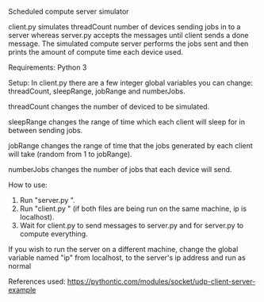Scheduled compute server simulator

client.py simulates threadCount number of devices sending jobs in to a server whereas server.py accepts the messages until client sends a done message. The simulated compute server performs the jobs sent and then prints the amount of compute time each device used.

Requirements:
Python 3

Setup:
In client.py there are a few integer global variables you can change: threadCount, sleepRange, jobRange and numberJobs.

threadCount changes the number of deviced to be simulated.

sleepRange changes the range of time which each client will sleep for in between sending jobs.

jobRange changes the range of time that the jobs generated by each client will take (random from 1 to jobRange).

numberJobs changes the number of jobs that each device will send.


How to use:

1. Run "server.py <port>".
2. Run "client.py <ip> <port>" (if both files are being run on the same machine, ip is localhost).
3. Wait for client.py to send messages to server.py and for server.py to compute everything.

If you wish to run the server on a different machine, change the global variable named "ip" from localhost, to the server's ip address and run as normal

References used:
https://pythontic.com/modules/socket/udp-client-server-example